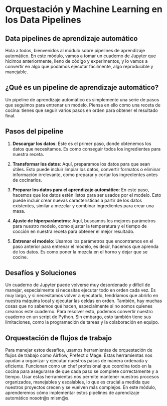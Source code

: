 # Orquestación y Machine Learning en los Data Pipelines

## Data pipelines de aprendizaje automático

Hola a todos, bienvenidos al módulo sobre pipelines de aprendizaje automático. En este módulo, vamos a tomar un cuaderno de Jupyter que hicimos anteriormente, lleno de código y experimentos, y lo vamos a convertir en algo que podamos ejecutar fácilmente, algo reproducible y manejable.

## ¿Qué es un pipeline de aprendizaje automático?

Un pipeline de aprendizaje automático es simplemente una serie de pasos que seguimos para entrenar un modelo. Piensa en ello como una receta de cocina: tienes que seguir varios pasos en orden para obtener el resultado final.

## Pasos del pipeline

1. **Descargar los datos**: Este es el primer paso, donde obtenemos los datos que necesitamos. Es como conseguir todos los ingredientes para nuestra receta.

2. **Transformar los datos**: Aquí, preparamos los datos para que sean útiles. Esto puede incluir limpiar los datos, convertir formatos o eliminar información irrelevante, como preparar y cortar los ingredientes antes de cocinarlos.

3. **Preparar los datos para el aprendizaje automático**: En este paso, hacemos que los datos estén listos para ser usados por el modelo. Esto puede incluir crear nuevas características a partir de los datos existentes, similar a mezclar y combinar ingredientes para crear una masa.

4. **Ajuste de hiperparámetros**: Aquí, buscamos los mejores parámetros para nuestro modelo, como ajustar la temperatura y el tiempo de cocción en nuestra receta para obtener el mejor resultado.

5. **Entrenar el modelo**: Usamos los parámetros que encontramos en el paso anterior para entrenar el modelo, es decir, hacemos que aprenda de los datos. Es como poner la mezcla en el horno y dejar que se cocine.

## Desafíos y Soluciones

Un cuaderno de Jupyter puede volverse muy desordenado y difícil de manejar, especialmente si necesitas ejecutar todo en orden cada vez. Es muy largo, y si necesitamos volver a ejecutarlo, tendríamos que abrirlo en nuestra máquina local y ejecutar las celdas en orden. También, hay muchas cosas que no sabemos qué hacen, especialmente si no somos quienes creamos este cuaderno. Para resolver esto, podemos convertir nuestro cuaderno en un script de Python. Sin embargo, esto también tiene sus limitaciones, como la programación de tareas y la colaboración en equipo.

## Orquestación de flujos de trabajo

Para manejar estos desafíos, usamos herramientas de orquestación de flujos de trabajo como Airflow, Prefect o Mage. Estas herramientas nos ayudan a organizar y ejecutar nuestros pasos de manera ordenada y eficiente. Funcionan como un chef profesional que coordina todo en la cocina para asegurarse de que cada paso se complete correctamente y a tiempo. Usar estas herramientas nos permite mantener nuestros procesos organizados, manejables y escalables, lo que es crucial a medida que nuestros proyectos crecen y se vuelven más complejos. En este módulo, aprenderemos cómo implementar estos pipelines de aprendizaje automático nosotr@s mism@s.



